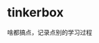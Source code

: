 




















































































































# tinkerbox
啥都搞点，记录点别的学习过程
